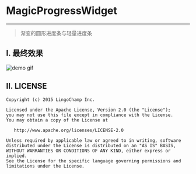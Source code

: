 # MagicProgressWidget

---

> 渐变的圆形进度条与轻量进度条

## I. 最终效果

![demo gif][demo_gif]

## II. LICENSE

```
Copyright (c) 2015 LingoChamp Inc.

Licensed under the Apache License, Version 2.0 (the "License");
you may not use this file except in compliance with the License.
You may obtain a copy of the License at

   http://www.apache.org/licenses/LICENSE-2.0

Unless required by applicable law or agreed to in writing, software
distributed under the License is distributed on an "AS IS" BASIS,
WITHOUT WARRANTIES OR CONDITIONS OF ANY KIND, either express or implied.
See the License for the specific language governing permissions and
limitations under the License.
```

[demo_gif]: https://github.com/Jacksgong/MagicProgressWidget/raw/master/art/demo.gif
